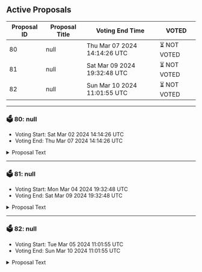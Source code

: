 ## Active Proposals

| Proposal ID | Proposal Title | Voting End Time | VOTED |
|-------------|----------------|-----------------|-------|
| 80 | null | Thu Mar 07 2024 14:14:26 UTC | ⏳ NOT VOTED |
| 81 | null | Sat Mar 09 2024 19:32:48 UTC | ⏳ NOT VOTED |
| 82 | null | Sun Mar 10 2024 11:01:55 UTC | ⏳ NOT VOTED |

---

### 🗳 80: null
- Voting Start: Sat Mar 02 2024 14:14:26 UTC
- Voting End: Thu Mar 07 2024 14:14:26 UTC

<details>
<summary>Proposal Text</summary>
 
null
</details>

---

### 🗳 81: null
- Voting Start: Mon Mar 04 2024 19:32:48 UTC
- Voting End: Sat Mar 09 2024 19:32:48 UTC

<details>
<summary>Proposal Text</summary>
 
null
</details>

---

### 🗳 82: null
- Voting Start: Tue Mar 05 2024 11:01:55 UTC
- Voting End: Sun Mar 10 2024 11:01:55 UTC

<details>
<summary>Proposal Text</summary>
 
null
</details>
